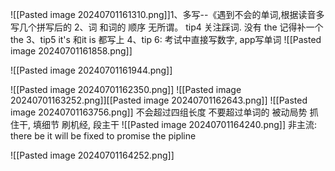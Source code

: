 ![[Pasted image 20240701161310.png]]1、多写--《遇到不会的单词,根据读音多写几个拼写后的
2、词 和词的 顺序 无所谓。 tip4 关注踩词. 没有 the 记得补一个the
3、tip5    it's 和it is 都写上
4、tip 6:  考试中直接写数字, app写单词
![[Pasted image 20240701161858.png]]

![[Pasted image 20240701161944.png]]

![[Pasted image 20240701162350.png]]
![[Pasted image 20240701163252.png]][[Pasted image 20240701162643.png]]
![[Pasted image 20240701163756.png]]
不会超过四组长度
不要超过单词的
被动局势
抓住干, 填细节
刷机经, 段主干
![[Pasted image 20240701164240.png]]
非主流: there be
		 it will be fixed to promise the pipline

![[Pasted image 20240701164252.png]]
